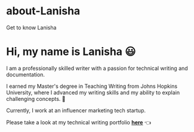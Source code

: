 # about-Lanisha
Get to know Lanisha
# Hi, my name is Lanisha :smiley:

I am a professionally skilled writer with a passion for technical writing and documentation.

I earned my Master's degree in Teaching Writing from Johns Hopkins University, where I advanced my writing skills and my ability to explain challenging concepts. :pencil:

Currently, I work at an influencer marketing tech startup.

Please take a look at my technical writing portfolio **[here](https://github.com/lanbarre/technical-writing-portfolio)** :point_left:

